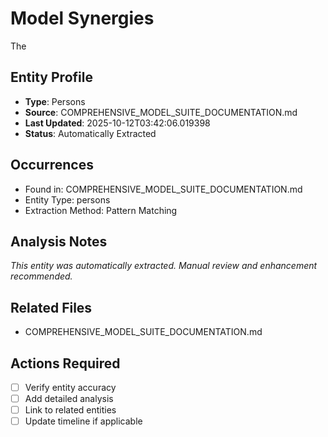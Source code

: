 # Model Synergies

The

## Entity Profile
- **Type**: Persons
- **Source**: COMPREHENSIVE_MODEL_SUITE_DOCUMENTATION.md
- **Last Updated**: 2025-10-12T03:42:06.019398
- **Status**: Automatically Extracted

## Occurrences
- Found in: COMPREHENSIVE_MODEL_SUITE_DOCUMENTATION.md
- Entity Type: persons
- Extraction Method: Pattern Matching

## Analysis Notes
*This entity was automatically extracted. Manual review and enhancement recommended.*

## Related Files
- COMPREHENSIVE_MODEL_SUITE_DOCUMENTATION.md

## Actions Required
- [ ] Verify entity accuracy
- [ ] Add detailed analysis
- [ ] Link to related entities
- [ ] Update timeline if applicable
